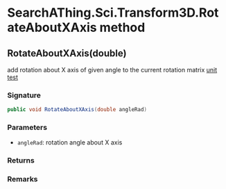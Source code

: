 # SearchAThing.Sci.Transform3D.RotateAboutXAxis method
## RotateAboutXAxis(double)
add rotation about X axis of given angle to the current rotation matrix
            [unit test](/test/Transform3D/Transform3DTest_0001.cs)

### Signature
```csharp
public void RotateAboutXAxis(double angleRad)
```
### Parameters
- `angleRad`: rotation angle about X axis

### Returns

### Remarks

